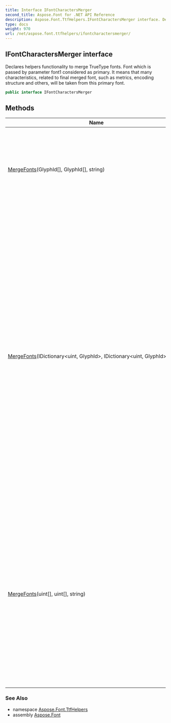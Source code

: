 ```yaml
---
title: Interface IFontCharactersMerger
second_title: Aspose.Font for .NET API Reference
description: Aspose.Font.TtfHelpers.IFontCharactersMerger interface. Declares helpers functionality to merge TrueType fonts. Font which is passed by parameter font1 considered as primary. It means that many characteristics related to final merged font such as metrics encoding structure and others will be taken from this primary font
type: docs
weight: 970
url: /net/aspose.font.ttfhelpers/ifontcharactersmerger/
---
```

## IFontCharactersMerger interface

Declares helpers functionality to merge TrueType fonts. Font which is passed by parameter font1 considered as primary. It means that many characteristics, related to final merged font, such as metrics, encoding structure and others, will be taken from this primary font.

```csharp
public interface IFontCharactersMerger
```

## Methods

| Name | Description |
| --- | --- |
| [MergeFonts](../../aspose.font.ttfhelpers/ifontcharactersmerger/mergefonts/#mergefonts)(GlyphId[], GlyphId[], string) | Merges fonts based on glyphs lists passed. Searches for a character code for every glyph passed and add found character code with correspondent glyph into resultant new font. |
| [MergeFonts](../../aspose.font.ttfhelpers/ifontcharactersmerger/mergefonts/#mergefonts_1)(IDictionary&lt;uint, GlyphId&gt;, IDictionary&lt;uint, GlyphId&gt;, string) | This method version designed for cases when you want to set character codes for glyphs in resultant font explicitly. It's not mandatory that code for glyph you provided is included in original font. The sense of code passed is that it will be associated with correspondent glyph identifier in resultant font. So, rule to process every pair passed by dictionary parameter[code, glyph ideitifier] is that only glyph identifer will be taken from original font and then it will be linked with correspondent code in resultant font. It can be helpful when some codes from first font conflict with same codes from second font. |
| [MergeFonts](../../aspose.font.ttfhelpers/ifontcharactersmerger/mergefonts/#mergefonts_2)(uint[], uint[], string) | Merges fonts based on character codes lists passed. To create desired resultant font just pass symbol codes from original fonts you want to include into resultant font. Glyphs related to codes passed will be found automatically. For example, if you want to include into resultant font glyphs related to letters A and B from first font and glyphs, related to letters C and D from second font, just call this method like this: |

### See Also

* namespace [Aspose.Font.TtfHelpers](../../aspose.font.ttfhelpers/)
* assembly [Aspose.Font](../../)


